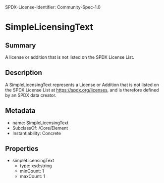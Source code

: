 SPDX-License-Identifier: Community-Spec-1.0

# SimpleLicensingText

## Summary

A license or addition that is not listed on the SPDX License List.

## Description

A SimpleLicensingText represents a License or Addition that is not listed on the SPDX License
List at https://spdx.org/licenses, and is therefore defined by an SPDX data
creator.

## Metadata

- name: SimpleLicensingText
- SubclassOf: /Core/Element
- Instantiability: Concrete

## Properties

- simpleLicensingText
  - type: xsd:string
  - minCount: 1
  - maxCount: 1
